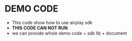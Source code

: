 # DEMO CODE

* This code show how to use airplay sdk
* **THIS CODE CAN NOT RUN**
* we can provide whole demo code + sdk lib + document


